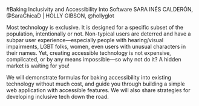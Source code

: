 #Baking Inclusivity and Accessibility Into Software
SARA INÉS CALDERÓN, @SaraChicaD | HOLLY GIBSON, @hollyglot

Most technology is exclusive. It is designed for a specific subset of the population, intentionally or not. Non-typical users are deterred and have a subpar user experience—especially people with hearing/visual impairments, LGBT folks, women, even users with unusual characters in their names. Yet, creating accessible technology is not expensive, complicated, or by any means impossible—so why not do it? A hidden market is waiting for you!

We will demonstrate formulas for baking accessibility into existing technology without much cost, and guide you through building a simple web application with accessible features. We will also share strategies for developing inclusive tech down the road.
